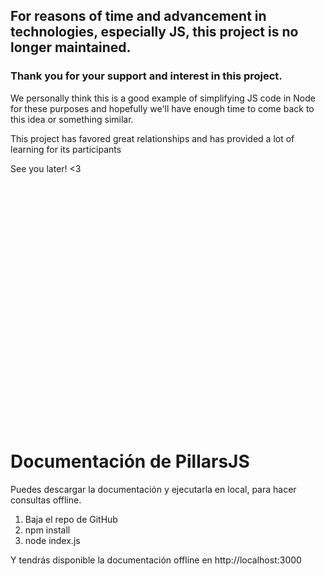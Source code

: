 ## For reasons of time and advancement in technologies, especially JS, this project is no longer maintained.
### Thank you for your support and interest in this project.

We personally think this is a good example of simplifying JS code in Node for these purposes and hopefully we'll have enough time to come back to this idea or something similar.

This project has favored great relationships and has provided a lot of learning for its participants

See you later! <3

<br/><br/><br/><br/><br/><br/><br/><br/><br/><br/><br/><br/><br/><br/><br/>
---

# Documentación de PillarsJS

Puedes descargar la documentación y ejecutarla en local, para hacer consultas offline.

1. Baja el repo de GitHub
2. npm install
3. node index.js

Y tendrás disponible la documentación offline en http://localhost:3000
